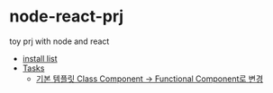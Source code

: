 # node-react-prj
toy prj with node and react

- [install list ](https://github.com/Pawer0223/node-react-prj/blob/master/mdFiles/Installs.md)
- [Tasks](https://github.com/Pawer0223/node-react-prj/blob/master/mdFiles/tasks/componentChange.md)
  - [기본 템플릿 Class Component -> Functional Component로 변경]()
 
